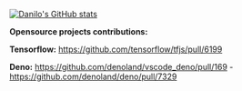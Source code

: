 [![Danilo's GitHub stats](https://github-readme-stats.vercel.app/api?username=danilosampaio&theme=tokyonight)](https://github.com/danilosampaio/github-readme-stats)

__Opensource projects contributions:__

__Tensorflow:__
	https://github.com/tensorflow/tfjs/pull/6199
  
__Deno:__
	https://github.com/denoland/vscode_deno/pull/169
	- https://github.com/denoland/deno/pull/7329
  
